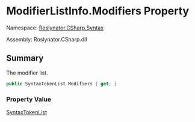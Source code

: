 # ModifierListInfo\.Modifiers Property

Namespace: [Roslynator.CSharp.Syntax](../../README.md)

Assembly: Roslynator\.CSharp\.dll

## Summary

The modifier list\.

```csharp
public SyntaxTokenList Modifiers { get; }
```

### Property Value

[SyntaxTokenList](https://docs.microsoft.com/en-us/dotnet/api/microsoft.codeanalysis.syntaxtokenlist)


